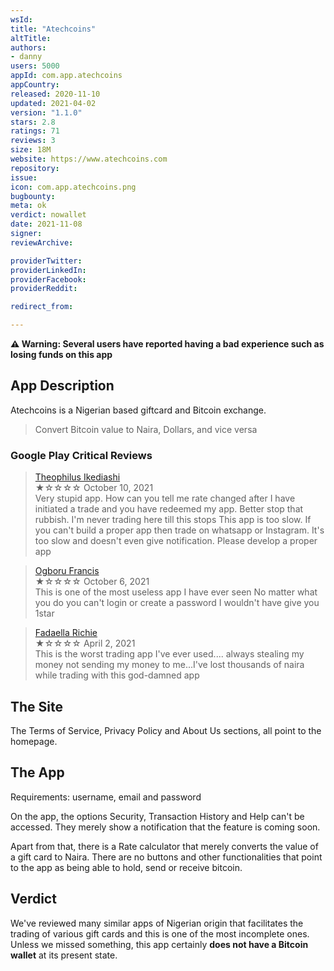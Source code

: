 ```yaml
---
wsId: 
title: "Atechcoins"
altTitle: 
authors:
- danny
users: 5000
appId: com.app.atechcoins
appCountry: 
released: 2020-11-10
updated: 2021-04-02
version: "1.1.0"
stars: 2.8
ratings: 71
reviews: 3
size: 18M
website: https://www.atechcoins.com
repository: 
issue: 
icon: com.app.atechcoins.png
bugbounty: 
meta: ok
verdict: nowallet
date: 2021-11-08
signer: 
reviewArchive:

providerTwitter: 
providerLinkedIn: 
providerFacebook: 
providerReddit: 

redirect_from:

---
```


**⚠️ Warning: Several users have reported having a bad experience such as losing funds on this app**

## App Description

Atechcoins is a Nigerian based giftcard and Bitcoin exchange. 

> Convert Bitcoin value to Naira, Dollars, and vice versa 

### Google Play Critical Reviews

> [Theophilus Ikediashi](https://play.google.com/store/apps/details?id=com.app.atechcoins&reviewId=gp%3AAOqpTOFWYmDSr-lkIp0DyE73j--AcyzVelGYaKPCBRon-xr-den2PcKvSej5i4nXa4Z0yXCRw4Y0tGBv8JDHLAk)<br>
  ★☆☆☆☆ October 10, 2021 <br>
       Very stupid app. How can you tell me rate changed after I have initiated a trade and you have redeemed my app. Better stop that rubbish. I'm never trading here till this stops This app is too slow. If you can't build a proper app then trade on whatsapp or Instagram. It's too slow and doesn't even give notification. Please develop a proper app
       
> [Ogboru Francis](https://play.google.com/store/apps/details?id=com.app.atechcoins&reviewId=gp%3AAOqpTOH9VStP7ReuxRsY-HlTFb2wdcL4R-qr0MPVZ_uZFddVL9ITMRipyeIpOyvS-HWH17U2Axrt_129X8SWoCg)<br>
  ★☆☆☆☆ October 6, 2021 <br>
       This is one of the most useless app I have ever seen No matter what you do you can't login or create a password I wouldn't have give you 1star
       
> [Fadaella Richie](https://play.google.com/store/apps/details?id=com.app.atechcoins&reviewId=gp%3AAOqpTOG7Te5NZBel0TXeJYTtOxUkSMC3EUgWoRCjZoO4qu82gLKys_G0kc6kKHtmKuh2wjpZisdbRJgHMnb3VXo)<br>
  ★☆☆☆☆ April 2, 2021 <br>
       This is the worst trading app I've ever used.... always stealing my money not sending my money to me...I've lost thousands of naira while trading with this god-damned app

## The Site

The Terms of Service, Privacy Policy and About Us sections, all point to the homepage.

## The App

Requirements: username, email and password

On the app, the options Security, Transaction History and Help can't be accessed. They merely show a notification that the feature is coming soon. 

Apart from that, there is a Rate calculator that merely converts the value of a gift card to Naira. There are no buttons and other functionalities that point to the app as being able to hold, send or receive bitcoin. 

## Verdict

We've reviewed many similar apps of Nigerian origin that facilitates the trading of various gift cards and this is one of the most incomplete ones. Unless we missed something, this app certainly **does not have a Bitcoin wallet** at its present state.

